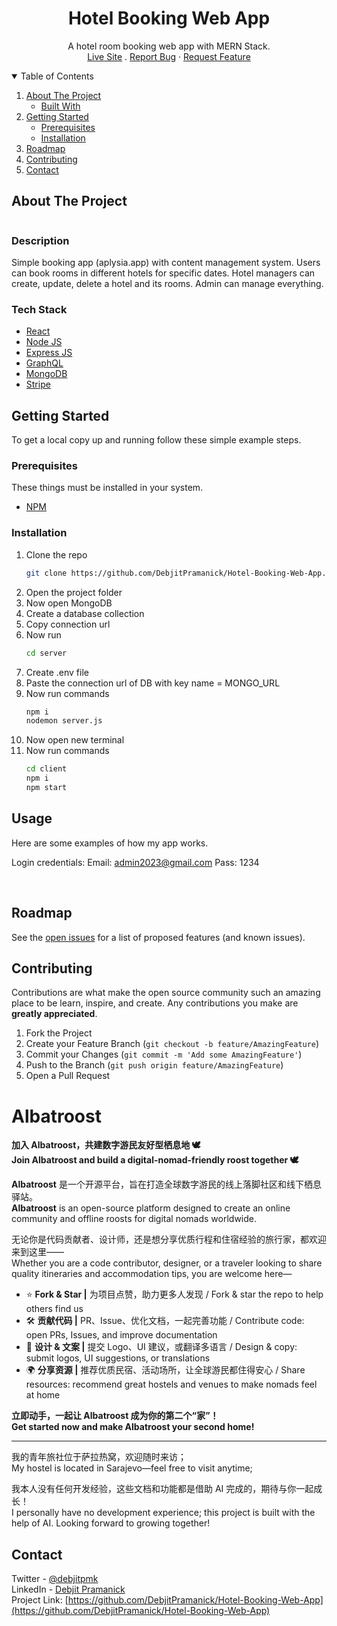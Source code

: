 <h1 align="center">Hotel Booking Web App</h1>
  <p align="center">
    A hotel room booking web app with MERN Stack.    <br />
    <a href="https://hotel-booking-web-app.vercel.app/">Live Site</a>
    .
    <a href="https://github.com/DebjitPramanick/Hotel-Booking-Web-App/issues">Report Bug</a>
    ·
    <a href="https://github.com/DebjitPramanick/Hotel-Booking-Web-App/issues">Request Feature</a>
  </p>
</p>


<!-- TABLE OF CONTENTS -->
<details open="open">
  <summary>Table of Contents</summary>
  <ol>
    <li>
      <a href="#about-the-project">About The Project</a>
      <ul>
        <li><a href="#built-with">Built With</a></li>
      </ul>
    </li>
    <li>
      <a href="#getting-started">Getting Started</a>
      <ul>
        <li><a href="#prerequisites">Prerequisites</a></li>
        <li><a href="#installation">Installation</a></li>
      </ul>
    </li>
    <li><a href="#roadmap">Roadmap</a></li>
    <li><a href="#contributing">Contributing</a></li>
    <li><a href="#contact">Contact</a></li>  </ol>
</details>



<!-- ABOUT THE PROJECT -->
## About The Project

<img src="./demo/ss1.png" alt=""/>
<br>

### Description
Simple booking app (aplysia.app) with content management system. Users can book rooms in different hotels for specific dates. Hotel managers can create, update, delete a hotel and its rooms. Admin can manage everything.

### Tech Stack
* [React](https://reactjs.org/)
* [Node JS](https://nodejs.org/en/)
* [Express JS](https://expressjs.com/)
* [GraphQL](https://graphql.org/)
* [MongoDB](https://www.mongodb.com/)
* [Stripe](https://stripe.com/en-in)


<!-- GETTING STARTED -->
## Getting Started

To get a local copy up and running follow these simple example steps.

### Prerequisites

These things must be installed in your system.
* [NPM](https://nodejs.org/en/)

### Installation

1. Clone the repo
   ```sh
   git clone https://github.com/DebjitPramanick/Hotel-Booking-Web-App.git
   ```
2. Open the project folder
4. Now open MongoDB
5. Create a database collection
6. Copy connection url
7. Now run
   ```sh
   cd server
   ```
8. Create .env file
9. Paste the connection url of DB with key name = MONGO_URL
10. Now run commands
    ```sh
    npm i
    nodemon server.js
    ```
11. Now open new terminal
12. Now run commands
    ```sh
    cd client
    npm i
    npm start
    ```
   
<!-- USAGE EXAMPLES -->
## Usage

Here are some examples of how my app works.

Login credentials:
Email: admin2023@gmail.com
Pass: 1234

<br>
<img src="./demo/ss2.png" alt=""/>
<br>
<img src="./demo/ss3.png" alt=""/>
<br>
<img src="./demo/ss4.png" alt=""/>
<br>
<img src="./demo/ss5.png" alt=""/>
<br>
<img src="./demo/ss6.png" alt=""/>
<br>

<!-- ROADMAP -->
## Roadmap

See the [open issues](https://github.com/DebjitPramanick/Hotel-Booking-Web-App/issues) for a list of proposed features (and known issues).



<!-- CONTRIBUTING -->
## Contributing

Contributions are what make the open source community such an amazing place to be learn, inspire, and create. Any contributions you make are **greatly appreciated**.

1. Fork the Project
2. Create your Feature Branch (`git checkout -b feature/AmazingFeature`)
3. Commit your Changes (`git commit -m 'Add some AmazingFeature'`)
4. Push to the Branch (`git push origin feature/AmazingFeature`)
5. Open a Pull Request

# Albatroost

**加入 Albatroost，共建数字游民友好型栖息地 🕊️**\
**Join Albatroost and build a digital-nomad-friendly roost together 🕊️**

**Albatroost** 是一个开源平台，旨在打造全球数字游民的线上落脚社区和线下栖息驿站。\
**Albatroost** is an open-source platform designed to create an online community and offline roosts for digital nomads worldwide.

无论你是代码贡献者、设计师，还是想分享优质行程和住宿经验的旅行家，都欢迎来到这里——\
Whether you are a code contributor, designer, or a traveler looking to share quality itineraries and accommodation tips, you are welcome here—

- ⭐ **Fork & Star |** 为项目点赞，助力更多人发现  /  Fork & star the repo to help others find us
- 🛠️ **贡献代码 |** PR、Issue、优化文档，一起完善功能  /  Contribute code: open PRs, Issues, and improve documentation
- 🎨 **设计 & 文案 |** 提交 Logo、UI 建议，或翻译多语言  /  Design & copy: submit logos, UI suggestions, or translations
- 🌍 **分享资源 |** 推荐优质民宿、活动场所，让全球游民都住得安心  /  Share resources: recommend great hostels and venues to make nomads feel at home

**立即动手，一起让 Albatroost 成为你的第二个“家”！**\
**Get started now and make Albatroost your second home!**

---

我的青年旅社位于萨拉热窝，欢迎随时来访；\
My hostel is located in Sarajevo—feel free to visit anytime;

我本人没有任何开发经验，这些文档和功能都是借助 AI 完成的，期待与你一起成长！\
I personally have no development experience; this project is built with the help of AI. Looking forward to growing together!


<!-- CONTACT -->
## Contact

Twitter - [@debjitpmk](https://twitter.com/debjitpmk)<br/> 
LinkedIn - [Debjit Pramanick](https://www.linkedin.com/in/debjit-pramanick-7a6a971b1/)<br/> 
Project Link: [https://github.com/DebjitPramanick/Hotel-Booking-Web-App](https://github.com/DebjitPramanick/Hotel-Booking-Web-App)
